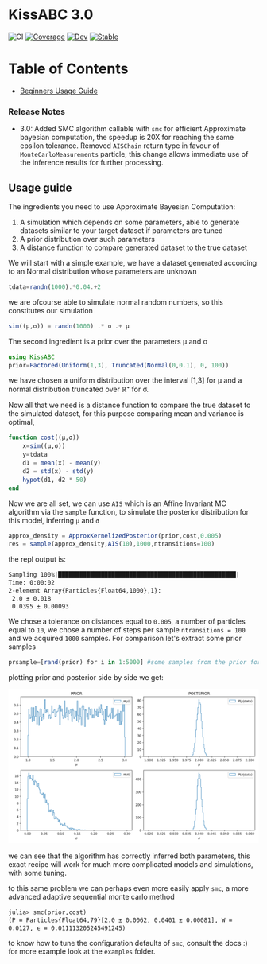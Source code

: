 # KissABC 3.0

![CI](https://github.com/francescoalemanno/KissABC.jl/workflows/CI/badge.svg?branch=master)
[![Coverage](http://codecov.io/github/francescoalemanno/KissABC.jl/branch/master/graph/badge.svg)](https://codecov.io/gh/francescoalemanno/KissABC.jl)
[![Dev](https://img.shields.io/badge/docs-dev-blue.svg)](https://francescoalemanno.github.io/KissABC.jl/dev)
[![Stable](https://img.shields.io/badge/docs-stable-blue.svg)](https://francescoalemanno.github.io/KissABC.jl/stable/)

Table of Contents
=================

  * [Beginners Usage Guide](#usage-guide)

### Release Notes

* 3.0: Added SMC algorithm callable with `smc` for efficient Approximate bayesian computation, the speedup is 20X for reaching the same epsilon tolerance. Removed `AISChain` return type in favour of `MonteCarloMeasurements` particle, this change allows immediate use of the inference results for further processing. 


## Usage guide

The ingredients you need to use Approximate Bayesian Computation:

1. A simulation which depends on some parameters, able to generate datasets similar to your target dataset if parameters are tuned
1. A prior distribution over such parameters
1. A distance function to compare generated dataset to the true dataset

We will start with a simple example, we have a dataset generated according to an Normal distribution whose parameters are unknown
```julia
tdata=randn(1000).*0.04.+2
```
we are ofcourse able to simulate normal random numbers, so this constitutes our simulation
```julia
sim((μ,σ)) = randn(1000) .* σ .+ μ
```
The second ingredient is a prior over the parameters μ and σ
```julia
using KissABC
prior=Factored(Uniform(1,3), Truncated(Normal(0,0.1), 0, 100))
```
we have chosen a uniform distribution over the interval [1,3] for μ and a normal distribution truncated over ℝ⁺ for σ.

Now all that we need is a distance function to compare the true dataset to the simulated dataset, for this purpose comparing mean and variance is optimal,
```julia
function cost((μ,σ)) 
    x=sim((μ,σ))
    y=tdata
    d1 = mean(x) - mean(y)
    d2 = std(x) - std(y)
    hypot(d1, d2 * 50)
end
```
Now we are all set, we can use `AIS` which is an Affine Invariant MC algorithm via the `sample` function, to simulate the posterior distribution for this model, inferring `μ` and `σ`
```julia
approx_density = ApproxKernelizedPosterior(prior,cost,0.005)
res = sample(approx_density,AIS(10),1000,ntransitions=100)
```

the repl output is:

```TTY
Sampling 100%|██████████████████████████████████████████████████| Time: 0:00:02
2-element Array{Particles{Float64,1000},1}:
 2.0 ± 0.018
 0.0395 ± 0.00093
```

We chose a tolerance on distances equal to `0.005`, a number of particles equal to `10`, we chose a number of steps per sample `ntransitions = 100` and we acquired `1000` samples.
For comparison let's extract some prior samples
```julia
prsample=[rand(prior) for i in 1:5000] #some samples from the prior for comparison
```
plotting prior and posterior side by side we get:

![plots of the Inference Results](images/inf_normaldist.png "Inference Results")

we can see that the algorithm has correctly inferred both parameters, this exact recipe will work for much more complicated models and simulations, with some tuning.

to this same problem we can perhaps even more easily apply `smc`, a more advanced adaptive sequential monte carlo method

```TTY
julia> smc(prior,cost)
(P = Particles{Float64,79}[2.0 ± 0.0062, 0.0401 ± 0.00081], W = 0.0127, ϵ = 0.011113205245491245)
```

to know how to tune the configuration defaults of `smc`, consult the docs :)
for more example look at the `examples` folder.
